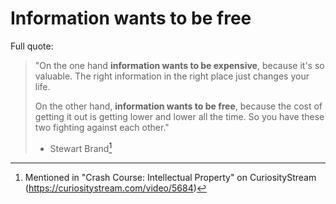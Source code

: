 # Information wants to be free

Full quote:

> "On the one hand **information wants to be expensive**, because it's so
> valuable. The right information in the right place just changes your life.
>
> On the other hand, **information wants to be free**, because the cost of
> getting it out is getting lower and lower all the time. So you have these
> two fighting against each other."
>
> - Stewart Brand[^curiosity-stream]

[^curiosity-stream]: Mentioned in "Crash Course: Intellectual Property" on CuriosityStream (<https://curiositystream.com/video/5684>)
